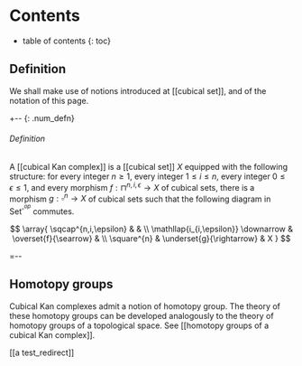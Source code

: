 # Contents
* table of contents
{: toc}

## Definition

We shall make use of notions introduced at [[cubical set]], and of the notation of this page.

+-- {: .num_defn}
###### Definition

A [[cubical Kan complex]] is a [[cubical set]] $X$ equipped with the following structure: for every integer $n \geq 1$, every integer $1 \leq i \leq n$, every integer $0 \leq \epsilon \leq 1$, and every morphism $f : \sqcap^{n,i,\epsilon} \rightarrow X$ of cubical sets, there is a morphism $g : \square^{n} \rightarrow X$ of cubical sets such that the following diagram in $\mathsf{Set}^{\square^{op}}$ commutes. 

$$
   \array{
      \sqcap^{n,i,\epsilon}                         &                                            & \\
      \mathllap{i_{i,\epsilon}} \downarrow  & \overset{f}{\searrow}    & \\
      \square^{n}                        & \underset{g}{\rightarrow} & X
   }
$$

=--

## Homotopy groups

Cubical Kan complexes admit a notion of homotopy group. The theory of these homotopy groups can be developed analogously to the theory of homotopy groups of a topological space. See [[homotopy groups of a cubical Kan complex]]. 

[[a test_redirect]]